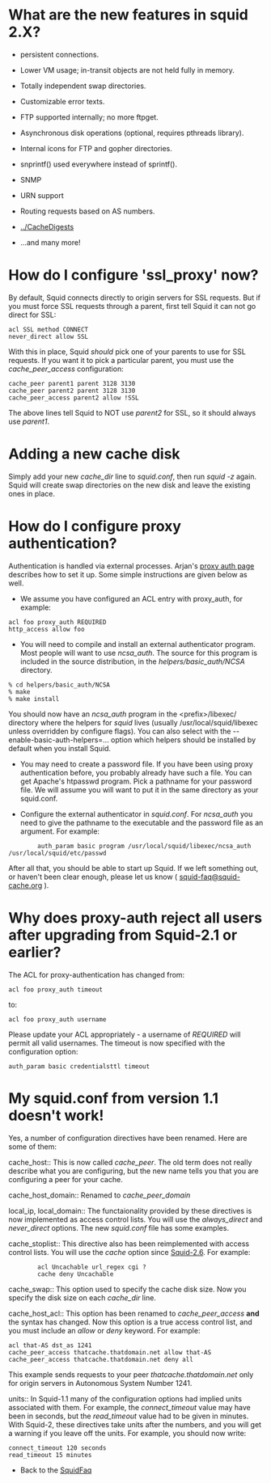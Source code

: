 # What are the new features in squid 2.X?

  - persistent connections.

  - Lower VM usage; in-transit objects are not held fully in memory.

  - Totally independent swap directories.

  - Customizable error texts.

  - FTP supported internally; no more ftpget.

  - Asynchronous disk operations (optional, requires pthreads library).

  - Internal icons for FTP and gopher directories.

  - snprintf() used everywhere instead of sprintf().

  - SNMP

  - URN support

  - Routing requests based on AS numbers.

  - [../CacheDigests](https://wiki.squid-cache.org/action/show/SquidFaq/MiscFeatures/SquidFaq/CacheDigests#)

  - ...and many more\!

# How do I configure 'ssl\_proxy' now?

By default, Squid connects directly to origin servers for SSL requests.
But if you must force SSL requests through a parent, first tell Squid it
can not go direct for SSL:

    acl SSL method CONNECT
    never_direct allow SSL

With this in place, Squid *should* pick one of your parents to use for
SSL requests. If you want it to pick a particular parent, you must use
the *cache\_peer\_access* configuration:

    cache_peer parent1 parent 3128 3130
    cache_peer parent2 parent 3128 3130
    cache_peer_access parent2 allow !SSL

The above lines tell Squid to NOT use *parent2* for SSL, so it should
always use *parent1*.

# Adding a new cache disk

Simply add your new *cache\_dir* line to *squid.conf*, then run *squid
-z* again. Squid will create swap directories on the new disk and leave
the existing ones in place.

# How do I configure proxy authentication?

Authentication is handled via external processes. Arjan's [proxy auth
page](http://www.devet.org/squid/proxy_auth/) describes how to set it
up. Some simple instructions are given below as well.

  - We assume you have configured an ACL entry with proxy\_auth, for
    example:

<!-- end list -->

    acl foo proxy_auth REQUIRED
    http_access allow foo

  - You will need to compile and install an external authenticator
    program. Most people will want to use *ncsa\_auth*. The source for
    this program is included in the source distribution, in the
    *helpers/basic\_auth/NCSA* directory.

<!-- end list -->

    % cd helpers/basic_auth/NCSA
    % make
    % make install

You should now have an *ncsa\_auth* program in the \<prefix\>/libexec/
directory where the helpers for *squid* lives (usually
/usr/local/squid/libexec unless overridden by configure flags). You can
also select with the --enable-basic-auth-helpers=... option which
helpers should be installed by default when you install Squid.

  - You may need to create a password file. If you have been using proxy
    authentication before, you probably already have such a file. You
    can get Apache's htpasswd program. Pick a pathname for your password
    file. We will assume you will want to put it in the same directory
    as your squid.conf.

  - Configure the external authenticator in *squid.conf*. For
    *ncsa\_auth* you need to give the pathname to the executable and the
    password file as an argument. For example:

<!-- end list -->

``` 
        auth_param basic program /usr/local/squid/libexec/ncsa_auth /usr/local/squid/etc/passwd
```

After all that, you should be able to start up Squid. If we left
something out, or haven't been clear enough, please let us know (
<squid-faq@squid-cache.org> ).

# Why does proxy-auth reject all users after upgrading from Squid-2.1 or earlier?

The ACL for proxy-authentication has changed from:

    acl foo proxy_auth timeout

to:

    acl foo proxy_auth username

Please update your ACL appropriately - a username of *REQUIRED* will
permit all valid usernames. The timeout is now specified with the
configuration option:

    auth_param basic credentialsttl timeout

# My squid.conf from version 1.1 doesn't work\!

Yes, a number of configuration directives have been renamed. Here are
some of them:

cache\_host:: This is now called *cache\_peer*. The old term does not
really describe what you are configuring, but the new name tells you
that you are configuring a peer for your cache.

cache\_host\_domain:: Renamed to *cache\_peer\_domain*

local\_ip, local\_domain:: The functaionality provided by these
directives is now implemented as access control lists. You will use the
*always\_direct* and *never\_direct* options. The new *squid.conf* file
has some examples.

cache\_stoplist:: This directive also has been reimplemented with access
control lists. You will use the *cache* option since
[Squid-2.6](https://wiki.squid-cache.org/action/show/SquidFaq/MiscFeatures/Squid-2.6#).
For example:

``` 
        acl Uncachable url_regex cgi ?
        cache deny Uncachable
```

cache\_swap:: This option used to specify the cache disk size. Now you
specify the disk size on each *cache\_dir* line.

cache\_host\_acl:: This option has been renamed to *cache\_peer\_access*
**and** the syntax has changed. Now this option is a true access control
list, and you must include an *allow* or *deny* keyword. For example:

    acl that-AS dst_as 1241
    cache_peer_access thatcache.thatdomain.net allow that-AS
    cache_peer_access thatcache.thatdomain.net deny all

This example sends requests to your peer *thatcache.thatdomain.net* only
for origin servers in Autonomous System Number 1241.

units:: In Squid-1.1 many of the configuration options had implied units
associated with them. For example, the *connect\_timeout* value may have
been in seconds, but the *read\_timeout* value had to be given in
minutes. With Squid-2, these directives take units after the numbers,
and you will get a warning if you leave off the units. For example, you
should now write:

    connect_timeout 120 seconds
    read_timeout 15 minutes

  - Back to the
    [SquidFaq](https://wiki.squid-cache.org/action/show/SquidFaq/MiscFeatures/SquidFaq#)
